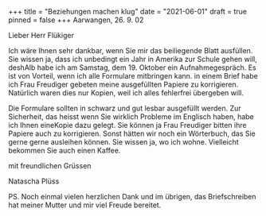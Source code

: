 +++
title = "Beziehungen machen klug"
date = "2021-06-01"
draft = true
pinned = false
+++
Aarwangen, 26. 9. 02

Lieber Herr Flükiger

Ich wäre Ihnen sehr dankbar, wenn Sie mir das beiliegende Blatt ausfüllen. Sie wissen ja, dass ich unbedingt ein Jahr in Amerika zur Schule gehen will, deshAlb habe ich am Samstag, dem 19. Oktober ein Aufnahmegespräch. Es ist von Vorteil, wenn ich alle Formulare mitbringen kann. in einem Brief habe ich Frau Freudiger gebeten meine ausgefüllten Papiere zu korrigieren. Natürlich waren dies nur Kopien, weil ich alles fehlerfrei übergeben will.

Die Formulare sollten in schwarz und gut lesbar ausgefüllt werden. Zur Sicherheit, das heisst wenn Sie wirklich Probleme im Englisch haben, habe ich Ihnen eineKopie dazu gelegt. Sie können ja Frau Freudiger bitten ihre Papiere auch zu korrigieren. Sonst hätten wir noch ein Wörterbuch, das Sie gerne gerne ausleihen können. Sie wissen ja, wo ich wohne. Vielleicht bekommen Sie auch einen Kaffee.

mit freundlichen Grüssen 

Natascha Plüss

PS. Noch einmal vielen herzlichen Dank und im übrigen, das Briefschreiben hat meiner Mutter und mir viel Freude bereitet.